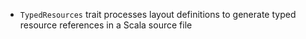 * `TypedResources` trait processes layout definitions to generate typed resource references in a Scala source file